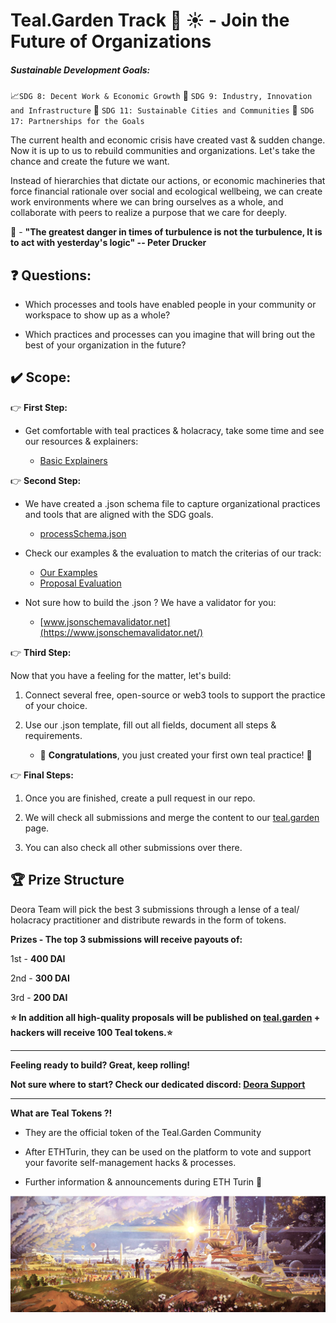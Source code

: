 # Teal.Garden Track :seedling: :sunny: - Join the Future of Organizations

##### Sustainable Development Goals:

:chart_with_upwards_trend:`SDG 8: Decent Work & Economic Growth`
:milky_way: `SDG 9: Industry, Innovation and Infrastructure` 
:house_with_garden: `SDG 11: Sustainable Cities and Communities`
:handshake: `SDG 17: Partnerships for the Goals`

The current health and economic crisis have created vast & sudden change. Now it is up to us to rebuild communities and organizations. Let's take the chance and create the future we want.

Instead of hierarchies that dictate our actions, or economic machineries that force financial rationale over social and ecological wellbeing, we can create work environments where we can bring ourselves as a whole, and collaborate with peers to realize a purpose that we care for deeply.

:thought_balloon: - **"The greatest danger in times of turbulence is not the turbulence, It is to act with yesterday's logic" -- Peter Drucker**

## :question: Questions:

* Which processes and tools have enabled people in your community or workspace to show up as a whole?

* Which practices and processes can you imagine that will bring out the best of your organization in the future?

## :heavy_check_mark: Scope:

:point_right: **First Step:**
* Get comfortable with teal practices & holacracy, take some time and see our resources & explainers:

    * [Basic Explainers](https://hackmd.io/R0EIa_W1QZ2xVa0tSJqk6Q?view)

:point_right: **Second Step:**

* We have created a .json schema file to capture organizational practices and tools that are aligned with the SDG goals.

    * [processSchema.json](https://github.com/deora-earth/tealgarden/blob/develop/processSchema.json)

* Check our examples & the evaluation to match the criterias of our track:

    * [Our Examples](https://github.com/deora-earth/tealgarden/tree/develop/packages/common/src/data/processes)
    * [Proposal Evaluation](https://hackmd.io/dMlEYrGOTIm8Yw4e50V8qA?view)

* Not sure how to build the .json ? We have a validator for you:
    * [www.jsonschemavalidator.net](https://www.jsonschemavalidator.net/)

:point_right: **Third Step:**  

Now that you have a feeling for the matter, let's build:

1. Connect several free, open-source or web3 tools to support the practice of your choice.

2. Use our .json template, fill out all fields, document all steps & requirements.
	* :tada: **Congratulations**, you just created your first own teal practice! :tada:


:point_right: **Final Steps:**
1. Once you are finished, create a pull request in our repo.

2. We will check all submissions and merge the content to our [teal.garden](https://teal.garden) page. 

3. You can also check all other submissions over there.


## :trophy: Prize Structure

Deora Team will pick the best 3 submissions through a lense of a teal/ holacracy practitioner and distribute rewards in the form of tokens.

**Prizes - The top 3 submissions will receive payouts of:**

1st - **400 DAI** 

2nd  - **300 DAI**

3rd - **200 DAI**

**:star: In addition all high-quality proposals will be published on [teal.garden](https://tealgarden.deora.earth/) + hackers will receive 100 Teal tokens.:star:**
___
**Feeling ready to build? Great, keep rolling!**

**Not sure where to start?
Check our dedicated discord: [Deora Support](https://discord.gg/T5NU2q5)**

___
**What are Teal Tokens ?!**
* They are the official token of the Teal.Garden Community

* After ETHTurin, they can be used on the platform to vote and support your favorite self-management hacks & processes.

* Further information & announcements during ETH Turin :100:


![solarpunk](img/solarpunk.png "solarpunk")

